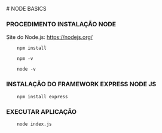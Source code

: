 ﻿﻿# NODE BASICS

### PROCEDIMENTO INSTALAÇÃO NODE

Site do Node.js: https://nodejs.org/

```
	npm install

	npm -v

```

```
	node -v

```

### INSTALAÇÃO DO FRAMEWORK EXPRESS NODE JS

```
	npm install express

```

### EXECUTAR APLICAÇÃO

```
	node index.js

```
